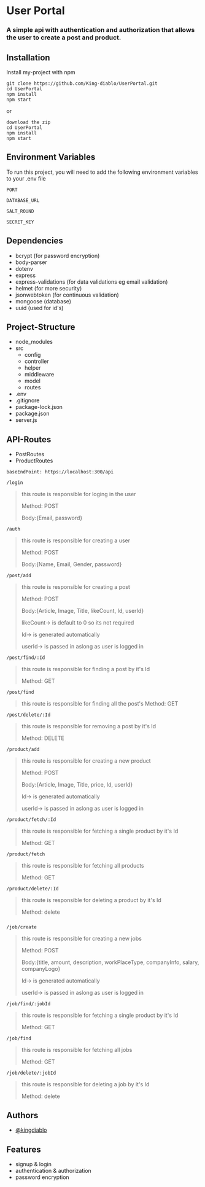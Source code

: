 
# User Portal

### A simple api with authentication and authorization that allows the user to create a post and product.


## Installation

Install my-project with npm

```npm
git clone https://github.com/King-diablo/UserPortal.git
cd UserPortal
npm install
npm start
```
or
```
download the zip
cd UserPortal
npm install
npm start
```
## Environment Variables

To run this project, you will need to add the following environment variables to your .env file

`PORT`

`DATABASE_URL`

`SALT_ROUND`

`SECRET_KEY`


## Dependencies
- bcrypt (for password encryption)
- body-parser
- dotenv
- express
- express-validations (for data validations eg email validation)
- helmet (for more security)
- jsonwebtoken (for continuous validation)
- mongoose (database)
- uuid (used for id's)
## Project-Structure
- node_modules
- src
  - config
  - controller
  - helper
  - middleware
  - model
  - routes
- .env
- .gitignore
- package-lock.json
- package.json
- server.js
## API-Routes

- PostRoutes
- ProductRoutes

``
baseEndPoint: https://localhost:300/api
``



```
/login
```
>
> this route is responsible for loging in the user
> 
> Method: POST
> 
> Body:{Email, password}


```
/auth
```
>
> this route is responsible for creating a user
> 
> Method: POST
> 
> Body:{Name, Email, Gender, password}

```
/post/add
```
> 
> this route is responsible for creating a post
>
> Method: POST
> 
> Body:{Article, Image, Title, likeCount, Id, userId}
>
> likeCount-> is default to 0 so its not required
> 
> Id-> is generated automatically
> 
> userId-> is passed in aslong as user is logged in

```
/post/find/:Id
```

> this route is responsible for finding a post by it's Id
> 
> Method: GET

```
/post/find
```

> this route is responsible for finding all the post's
> Method: GET

```
/post/delete/:Id
```

> this route is responsible for removing a post by it's Id
> 
> Method: DELETE


```
/product/add
```

> this route is responsible for creating a new product
> 
> Method: POST
> 
> Body:{Article, Image, Title, price, Id, userId}
> 
> Id-> is generated automatically
> 
> userId-> is passed in aslong as user is logged in

```
/product/fetch/:Id
```

> this route is responsible for fetching a single product by it's Id
> 
> Method: GET
>

```
/product/fetch
```

> this route is responsible for fetching all products
> 
> Method: GET

```
/product/delete/:Id
```

> this route is responsible for deleting a product by it's Id
> 
> Method: delete

#####

```
/job/create
```

> this route is responsible for creating a new jobs
> 
> Method: POST
> 
> Body:{title, amount, description, workPlaceType, companyInfo, salary, companyLogo}
> 
> Id-> is generated automatically
> 
> userId-> is passed in aslong as user is logged in

```
/job/find/:jobId
```

> this route is responsible for fetching a single product by it's Id
> 
> Method: GET
>

```
/job/find
```

> this route is responsible for fetching all jobs
> 
> Method: GET

```
/job/delete/:jobId
```

> this route is responsible for deleting a job by it's Id
> 
> Method: delete

## Authors

- [@kingdiablo](https://www.github.com/king-diablo)


## Features

- signup & login
- authentication & authorization 
- password encryption